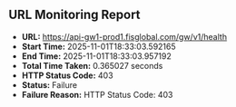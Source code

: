 ## URL Monitoring Report

- **URL:** https://api-gw1-prod1.fisglobal.com/gw/v1/health
- **Start Time:** 2025-11-01T18:33:03.592165
- **End Time:** 2025-11-01T18:33:03.957192
- **Total Time Taken:** 0.365027 seconds
- **HTTP Status Code:** 403
- **Status:** Failure
- **Failure Reason:** HTTP Status Code: 403
